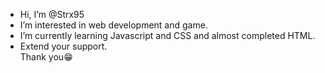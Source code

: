 - Hi, I’m @Strx95
- I’m interested in web development and game. 
- I’m currently learning Javascript and CSS and almost completed HTML.
- Extend your support. <br>
  Thank you😁
